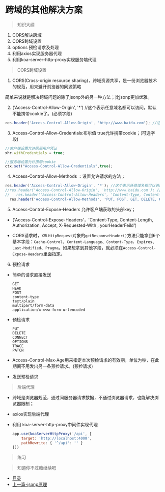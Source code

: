 # 跨域的其他解决方案

> 知识大纲
1. CORS解决跨域 
2. CORS跨域设置 
3. options 预检请求及处理 
4. 利用axios实现服务器代理 
5. 利用koa-server-http-proxy实现服务端代理 
  
> CORS跨域设置

1. CORS(Cross-origin resource sharing)，跨域资源共享，是一份浏览器技术的规范，用来避开浏览器的同源策略

简单来说就是解决跨域问题的除了jsonp外的另一种方法；比jsonp更加优雅。



2. ('Access-Control-Allow-Origin', '*')  //这个表示任意域名都可以访问，默认不能携带cookie了。(必须字段)

  ```js
  res.header('Access-Control-Allow-Origin', 'http://www.baidu.com'); //这样写，只有www.baidu.com 可以访问。
  ```


3. Access-Control-Allow-Credentials:布尔值  true允许携带cookie；(可选字段)

  ```js
  //客户端设置允许携带用户凭证
  xhr.withCredentials = true;

  //服务端设置允许携带cookie
  ctx.set("Access-Control-Allow-Credentials",true);
  ```

4. Access-Control-Allow-Methods ：设置允许请求的方法；

  ```js
  res.header('Access-Control-Allow-Origin', '*'); //这个表示任意域名都可以访问，这样写不能携带cookie了。
  //res.header('Access-Control-Allow-Origin', 'http://www.baidu.com'); //这样写，只有www.baidu.com 可以访问。
  //   res.header('Access-Control-Allow-Headers', 'Content-Type, Content-Length, Authorization, Accept, X-Requested-With , yourHeaderFeild');
    res.header('Access-Control-Allow-Methods', 'PUT, POST, GET, DELETE, OPTIONS');//设置方法
  ```

5. Access-Control-Expose-Headers 允许客户端获取的头部key；

* ('Access-Control-Expose-Headers'，'Content-Type, Content-Length, Authorization, Accept, X-Requested-With , yourHeaderFeild')

* CORS请求时，`XMLHttpRequest`对象的`getResponseHeader()`方法只能拿到6个基本字段：`Cache-Control`、`Content-Language`、`Content-Type`、`Expires`、`Last-Modified`、`Pragma`。如果想拿到其他字段，就必须在`Access-Control-Expose-Headers`里面指定。

6. 预检请求

- 简单的请求直接发送

  ```
  GET
  HEAD
  POST
  content-type
  text/plain
  multipart/form-data
  application/x-www-form-urlencoded
  ```
  
- 预检请求

  ```
  PUT
  DELETE
  CONNECT
  OPTIONS
  TRACE
  PATCH
  ```

- Access-Control-Max-Age用来指定本次预检请求的有效期，单位为秒，在此期间不用发出另一条预检请求。(预检请求)

- 发送预检请求


> 后端代理

- 跨域是浏览器规范，通过同服务器请求数据，不通过浏览器请求，也能解决浏览器限制；
- axios实现后端代理
- 利用 koa-server-http-proxy中间件实现代理

  ```js
  app.use(koaServerHttpProxy('/api', {
      target: 'http://localhost:4000',
      pathRewrite: { '^/api': '' }
  }))
  ```

> 练习

> 知道你不过瘾继续吧
* [目录](../../README.md)
* [上一篇-jsonp原理](../day-21/jsonp原理.md) 
